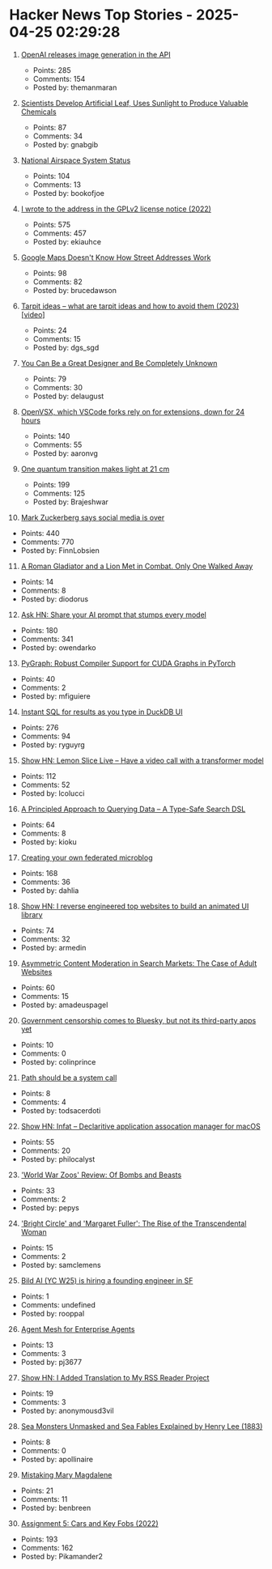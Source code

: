 # Hacker News Top Stories - 2025-04-25 02:29:28

1. [OpenAI releases image generation in the API](https://openai.com/index/image-generation-api/)
   - Points: 285
   - Comments: 154
   - Posted by: themanmaran

2. [Scientists Develop Artificial Leaf, Uses Sunlight to Produce Valuable Chemicals](https://newscenter.lbl.gov/2025/04/24/scientists-develop-artificial-leaf-that-uses-sunlight-to-produce-valuable-chemicals/)
   - Points: 87
   - Comments: 34
   - Posted by: gnabgib

3. [National Airspace System Status](https://nasstatus.faa.gov/)
   - Points: 104
   - Comments: 13
   - Posted by: bookofjoe

4. [I wrote to the address in the GPLv2 license notice (2022)](https://code.mendhak.com/gpl-v2-address-letter/)
   - Points: 575
   - Comments: 457
   - Posted by: ekiauhce

5. [Google Maps Doesn't Know How Street Addresses Work](https://randomascii.wordpress.com/2025/04/24/google-maps-doesnt-know-how-street-addresses-work/)
   - Points: 98
   - Comments: 82
   - Posted by: brucedawson

6. [Tarpit ideas – what are tarpit ideas and how to avoid them (2023) [video]](https://www.ycombinator.com/library/Ij-tarpit-ideas-what-are-tarpit-ideas-how-to-avoid-them)
   - Points: 24
   - Comments: 15
   - Posted by: dgs_sgd

7. [You Can Be a Great Designer and Be Completely Unknown](https://www.chrbutler.com/you-can-be-a-great-designer-and-be-completely-unknown)
   - Points: 79
   - Comments: 30
   - Posted by: delaugust

8. [OpenVSX, which VSCode forks rely on for extensions, down for 24 hours](https://status.open-vsx.org/)
   - Points: 140
   - Comments: 55
   - Posted by: aaronvg

9. [One quantum transition makes light at 21 cm](https://bigthink.com/starts-with-a-bang/21cm-magic-length/)
   - Points: 199
   - Comments: 125
   - Posted by: Brajeshwar

10. [Mark Zuckerberg says social media is over](https://www.newyorker.com/culture/infinite-scroll/mark-zuckerberg-says-social-media-is-over)
   - Points: 440
   - Comments: 770
   - Posted by: FinnLobsien

11. [A Roman Gladiator and a Lion Met in Combat. Only One Walked Away](https://www.nytimes.com/2025/04/23/science/lion-gladiator-romans-bones.html)
   - Points: 14
   - Comments: 8
   - Posted by: diodorus

12. [Ask HN: Share your AI prompt that stumps every model](undefined)
   - Points: 180
   - Comments: 341
   - Posted by: owendarko

13. [PyGraph: Robust Compiler Support for CUDA Graphs in PyTorch](https://arxiv.org/abs/2503.19779)
   - Points: 40
   - Comments: 2
   - Posted by: mfiguiere

14. [Instant SQL for results as you type in DuckDB UI](https://motherduck.com/blog/introducing-instant-sql/)
   - Points: 276
   - Comments: 94
   - Posted by: ryguyrg

15. [Show HN: Lemon Slice Live – Have a video call with a transformer model](undefined)
   - Points: 112
   - Comments: 52
   - Posted by: lcolucci

16. [A Principled Approach to Querying Data – A Type-Safe Search DSL](https://www.claudiu-ivan.com/writing/search-dsl)
   - Points: 64
   - Comments: 8
   - Posted by: kioku

17. [Creating your own federated microblog](https://fedify.dev/tutorial/microblog)
   - Points: 168
   - Comments: 36
   - Posted by: dahlia

18. [Show HN: I reverse engineered top websites to build an animated UI library](https://reverseui.com)
   - Points: 74
   - Comments: 32
   - Posted by: armedin

19. [Asymmetric Content Moderation in Search Markets: The Case of Adult Websites](https://papers.ssrn.com/sol3/papers.cfm?abstract_id=5106235)
   - Points: 60
   - Comments: 15
   - Posted by: amadeuspagel

20. [Government censorship comes to Bluesky, but not its third-party apps yet](https://techcrunch.com/2025/04/23/government-censorship-comes-to-bluesky-but-not-its-third-party-apps-yet/)
   - Points: 10
   - Comments: 0
   - Posted by: colinprince

21. [Path should be a system call](https://simonsafar.com/2025/path_as_system_call/)
   - Points: 8
   - Comments: 4
   - Posted by: todsacerdoti

22. [Show HN: Infat – Declaritive application assocation manager for macOS](https://github.com/philocalyst/infat)
   - Points: 55
   - Comments: 20
   - Posted by: philocalyst

23. ['World War Zoos' Review: Of Bombs and Beasts](https://www.wsj.com/arts-culture/books/world-war-zoos-review-of-bombs-and-beasts-a037c4b6)
   - Points: 33
   - Comments: 2
   - Posted by: pepys

24. ['Bright Circle' and 'Margaret Fuller': The Rise of the Transcendental Woman](https://www.wsj.com/arts-culture/books/bright-circle-and-margaret-fuller-the-rise-of-the-transcendental-woman-1bacdb10)
   - Points: 15
   - Comments: 2
   - Posted by: samclemens

25. [Bild AI (YC W25) is hiring a founding engineer in SF](https://www.ycombinator.com/companies/bild-ai/jobs/m2ilR5L-founding-engineer)
   - Points: 1
   - Comments: undefined
   - Posted by: rooppal

26. [Agent Mesh for Enterprise Agents](https://www.solo.io/blog/agent-mesh-for-enterprise-agents)
   - Points: 13
   - Comments: 3
   - Posted by: pj3677

27. [Show HN: I Added Translation to My RSS Reader Project](https://rahuldshetty.github.io/reader-project/#/translation)
   - Points: 19
   - Comments: 3
   - Posted by: anonymousd3vil

28. [Sea Monsters Unmasked and Sea Fables Explained by Henry Lee (1883)](https://publicdomainreview.org/collection/sea-monsters-sea-fables/)
   - Points: 8
   - Comments: 0
   - Posted by: apollinaire

29. [Mistaking Mary Magdalene](https://www.newyorker.com/culture/the-weekend-essay/mistaking-mary-magdalene)
   - Points: 21
   - Comments: 11
   - Posted by: benbreen

30. [Assignment 5: Cars and Key Fobs (2022)](https://web.stanford.edu/class/ee26n/Assignments/Assignment5.html)
   - Points: 193
   - Comments: 162
   - Posted by: Pikamander2

